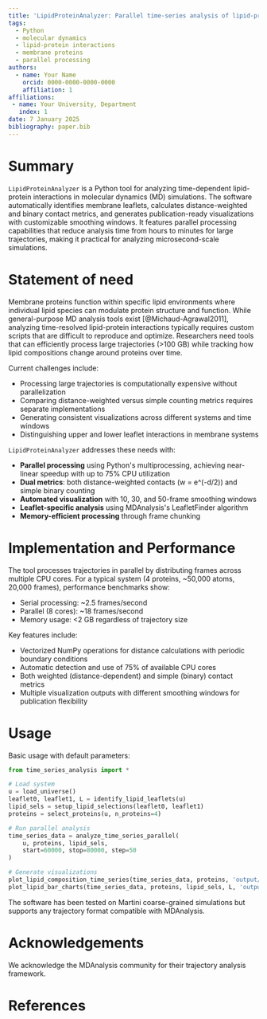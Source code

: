 ```yaml
---
title: 'LipidProteinAnalyzer: Parallel time-series analysis of lipid-protein interactions in molecular dynamics simulations'
tags:
  - Python
  - molecular dynamics
  - lipid-protein interactions
  - membrane proteins
  - parallel processing
authors:
  - name: Your Name
    orcid: 0000-0000-0000-0000
    affiliation: 1
affiliations:
 - name: Your University, Department
   index: 1
date: 7 January 2025
bibliography: paper.bib
---
```


# Summary

`LipidProteinAnalyzer` is a Python tool for analyzing time-dependent lipid-protein interactions in molecular dynamics (MD) simulations. The software automatically identifies membrane leaflets, calculates distance-weighted and binary contact metrics, and generates publication-ready visualizations with customizable smoothing windows. It features parallel processing capabilities that reduce analysis time from hours to minutes for large trajectories, making it practical for analyzing microsecond-scale simulations.

# Statement of need

Membrane proteins function within specific lipid environments where individual lipid species can modulate protein structure and function. While general-purpose MD analysis tools exist [@Michaud-Agrawal2011], analyzing time-resolved lipid-protein interactions typically requires custom scripts that are difficult to reproduce and optimize. Researchers need tools that can efficiently process large trajectories (>100 GB) while tracking how lipid compositions change around proteins over time.

Current challenges include:
- Processing large trajectories is computationally expensive without parallelization
- Comparing distance-weighted versus simple counting metrics requires separate implementations
- Generating consistent visualizations across different systems and time windows
- Distinguishing upper and lower leaflet interactions in membrane systems

`LipidProteinAnalyzer` addresses these needs with:
- **Parallel processing** using Python's multiprocessing, achieving near-linear speedup with up to 75% CPU utilization
- **Dual metrics**: both distance-weighted contacts (w = e^(-d/2)) and simple binary counting
- **Automated visualization** with 10, 30, and 50-frame smoothing windows
- **Leaflet-specific analysis** using MDAnalysis's LeafletFinder algorithm
- **Memory-efficient processing** through frame chunking

# Implementation and Performance

The tool processes trajectories in parallel by distributing frames across multiple CPU cores. For a typical system (4 proteins, ~50,000 atoms, 20,000 frames), performance benchmarks show:
- Serial processing: ~2.5 frames/second
- Parallel (8 cores): ~18 frames/second
- Memory usage: <2 GB regardless of trajectory size

Key features include:
- Vectorized NumPy operations for distance calculations with periodic boundary conditions
- Automatic detection and use of 75% of available CPU cores
- Both weighted (distance-dependent) and simple (binary) contact metrics
- Multiple visualization outputs with different smoothing windows for publication flexibility

# Usage

Basic usage with default parameters:

```python
from time_series_analysis import *

# Load system
u = load_universe()
leaflet0, leaflet1, L = identify_lipid_leaflets(u)
lipid_sels = setup_lipid_selections(leaflet0, leaflet1)
proteins = select_proteins(u, n_proteins=4)

# Run parallel analysis
time_series_data = analyze_time_series_parallel(
    u, proteins, lipid_sels, 
    start=60000, stop=80000, step=50
)

# Generate visualizations
plot_lipid_composition_time_series(time_series_data, proteins, 'output/')
plot_lipid_bar_charts(time_series_data, proteins, lipid_sels, L, 'output/')
```

The software has been tested on Martini coarse-grained simulations but supports any trajectory format compatible with MDAnalysis.

# Acknowledgements

We acknowledge the MDAnalysis community for their trajectory analysis framework.

# References